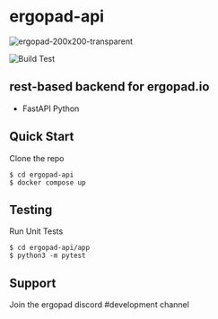 # ergopad-api
![ergopad-200x200-transparent](https://user-images.githubusercontent.com/42897033/148552822-d4ab78a5-79b0-4078-a8cb-34908ce88cee.png)

![Build Test](https://github.com/ergo-pad/ergopad-api/actions/workflows/build_test.yml/badge.svg?branch=dev)

## rest-based backend for ergopad.io
- FastAPI Python


## Quick Start
Clone the repo
```
$ cd ergopad-api
$ docker compose up
```

## Testing
Run Unit Tests
```
$ cd ergopad-api/app
$ python3 -m pytest
```

## Support
Join the ergopad discord #development channel

